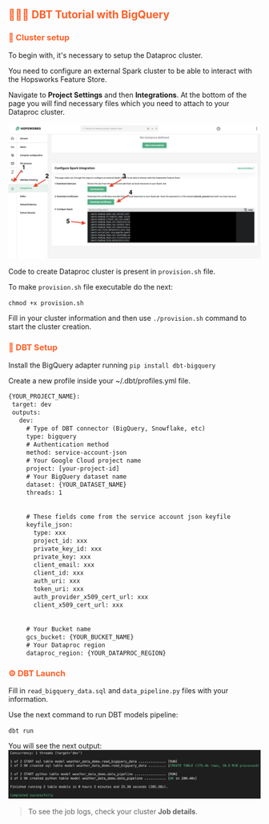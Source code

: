## <span style='color:#ff5f27'> 👨🏻‍🏫 DBT Tutorial with BigQuery </span>

### <span style='color:#ff5f27'> 🏡 Cluster setup </span>

To begin with, it's necessary to setup the Dataproc cluster.

You need to configure an external Spark cluster to be able to interact with the Hopsworks Feature Store.

Navigate to **Project Settings** and then **Integrations**. At the bottom of the page you will find necessary files which you need to attach to your Dataproc cluster.

![output](images/sparkConfig.png)

Code to create Dataproc cluster is present in `provision.sh` file.

To make `provision.sh` file executable do the next:

`chmod +x provision.sh`

Fill in your cluster information and then use `./provision.sh` command to start the cluster creation.

### <span style='color:#ff5f27'>📡 DBT Setup </span>

Install the BigQuery adapter running
`pip install dbt-bigquery`

Create a new profile inside your ~/.dbt/profiles.yml file.

```
{YOUR_PROJECT_NAME}:
 target: dev
 outputs:
   dev:
     # Type of DBT connector (BigQuery, Snowflake, etc)
     type: bigquery
     # Authentication method 
     method: service-account-json
     # Your Google Cloud project name
     project: [your-project-id]
     # Your BigQuery dataset name
     dataset: {YOUR_DATASET_NAME}
     threads: 1


     # These fields come from the service account json keyfile
     keyfile_json:
       type: xxx
       project_id: xxx
       private_key_id: xxx
       private_key: xxx
       client_email: xxx
       client_id: xxx
       auth_uri: xxx
       token_uri: xxx
       auth_provider_x509_cert_url: xxx
       client_x509_cert_url: xxx


     # Your Bucket name
     gcs_bucket: {YOUR_BUCKET_NAME}
     # Your Dataproc region
     dataproc_region: {YOUR_DATAPROC_REGION} 
 ```


### <span style='color:#ff5f27'>⚙️ DBT Launch </span>

Fill in `read_bigquery_data.sql` and `data_pipeline.py` files with your information.

Use the next command to run DBT models pipeline:

`dbt run`

You will see the next output:
![output](images/output.png)

> To see the job logs, check your cluster **Job details**.
